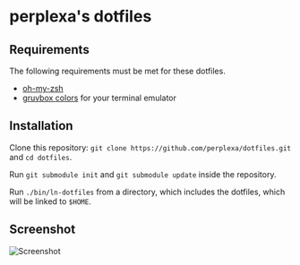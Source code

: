 # perplexa's dotfiles

## Requirements

The following requirements must be met for these dotfiles.

* [oh-my-zsh][1]
* [gruvbox colors][2] for your terminal emulator

## Installation

Clone this repository: `git clone https://github.com/perplexa/dotfiles.git` and `cd dotfiles`.

Run `git submodule init` and `git submodule update` inside the repository.

Run `./bin/ln-dotfiles` from a directory, which includes the dotfiles, which will be linked to `$HOME`.

## Screenshot

![Screenshot](http://i.imgur.com/fbukCnx.jpg)


[1]: https://github.com/robbyrussell/oh-my-zsh
[2]: https://github.com/morhetz/gruvbox-contrib
 
